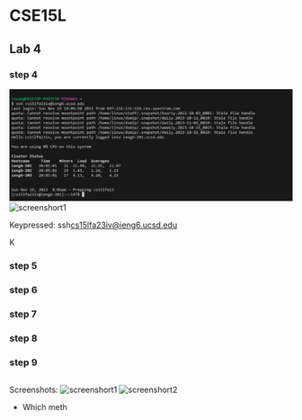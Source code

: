 # CSE15L
## Lab 4



### step 4
![screenshort1](login_ieng6.png)
![screenshort1](login_ieng6_2.png)

Keypressed: ssh<space>cs15lfa23iv@ieng6.ucsd.edu<enter>



K


### step 5
### step 6
### step 7
### step 8
### step 9



```ruby


```
Screenshots:
![screenshort1](pic_1.png)
![screenshort2](pic_2.png)


+ Which meth
